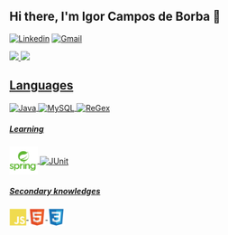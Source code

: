 ## Hi there, I'm Igor Campos de Borba 👋

  [![Linkedin](https://img.shields.io/badge/-LinkedIn-blue?style=flat&logo=Linkedin&logoColor=white)](https://www.linkedin.com/in/igor-campos-de-borba/)
  [![Gmail](https://img.shields.io/badge/-Email-c14438?style=flat&logo=Gmail&logoColor=white)](mailto:igor_campos5@hotmail.com)

<div>
  <a href="https://github.com/igorcamposdeborba/JavaExercises">
  <img height="180em" src="https://github-readme-stats.vercel.app/api?username=igorcamposdeborba&show_icons=true&theme=nord&include_all_commits=true&count_private=true"/>
  <img height="180em" src="https://github-readme-stats.vercel.app/api/top-langs/?username=igorcamposdeborba&layout=compact&langs_count=7&theme=nord&hide=c,c%2B%2B"/>
</div>

## Languages
<div style="display: inline_block">
  <img align="center" alt="Java" height="60" width="auto" src="https://cdn.icon-icons.com/icons2/2415/PNG/512/java_original_wordmark_logo_icon_146459.png">
  <img align="center" alt="MySQL" height="60" width="auto" src="https://cdn.icon-icons.com/icons2/2415/PNG/512/mysql_original_wordmark_logo_icon_146417.png">
  <img align="center" alt="ReGex" height="40" width="auto" src="https://upload.wikimedia.org/wikipedia/commons/thumb/d/d3/Toolbaricon_RegEx.svg/1920px-Toolbaricon_RegEx.svg.png?20140920212741">
  
  ##### Learning
  <img align="center" alt="SpringBoot" height="50" width="auto" margin-right="40" src="https://github.com/devicons/devicon/blob/master/icons/spring/spring-original-wordmark.svg">
  <img align="center" alt="JUnit" height="30" width="auto" src="https://upload.wikimedia.org/wikipedia/commons/5/59/JUnit_5_Banner.png">
  
  ##### Secondary knowledges
  <img align="center" alt="JavaScript" height="30" width="auto" src="https://raw.githubusercontent.com/devicons/devicon/master/icons/javascript/javascript-plain.svg">
  <img align="center" alt="HTML" height="30" width="auto" src="https://raw.githubusercontent.com/devicons/devicon/master/icons/html5/html5-original.svg">
  <img align="center" alt="CSS" height="30" width="auto" src="https://raw.githubusercontent.com/devicons/devicon/master/icons/css3/css3-original.svg">
</div>
<br>
